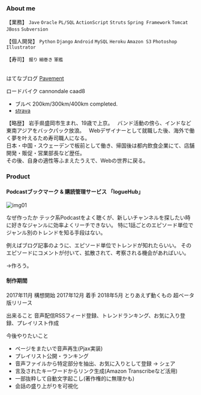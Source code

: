 ### About me  

【業務】 `Jave` `Oracle` `PL/SQL` `ActionScript` `Struts` `Spring Framework` `Tomcat` `JBoss` `Subversion`  
  
【個人開発】 `Python` `Django` `Android` `MySQL` `Heroku` `Amazon S3` `Photoshop` `Illustrator`
  
【寿司】 `握り` `細巻き` `軍艦`  
  
  
はてなブログ [Pavement](http://strkita.hatenablog.com/)  
  
ロードバイク cannondale caad8  
 - ブルベ 200km/300km/400km completed.  
 - [strava](https://www.strava.com/athletes/kita83)  


【略歴】
岩手県盛岡市生まれ、19歳で上京。  
バンド活動の傍ら、インドなど東南アジアをバックパック放浪。  
Webデザイナーとして就職した後、海外で働く夢を叶えるため寿司職人になる。  
日本・中国・スウェーデンで板前として働き、帰国後は都内飲食企業にて、店舗開発・販促・営業部長など歴任。  
その後、自身の適性等ふまえたうえで、Webの世界に戻る。  

### Product
#### Podcastブックマーク & 購読管理サービス 「logueHub」
  
![img01](https://raw.github.com/kita83/kita83.github.io/images/2018-05-12_233641.png)
  
なぜ作ったか
テック系Podcastをよく聴くが、新しいチャンネルを探したい時に好きなジャンルに効率よくリーチできない。
特に1話ごとのエピソード単位でジャンル別のトレンドを知る手段はない。

例えばブログ記事のように、エピソード単位でトレンドが知れたらいい。
そのエピソードにコメントが付いて、拡散されて、考察される機会があればいい。

→作ろう。

#### 制作期間
2017年11月 構想開始
2017年12月 着手
2018年5月 とりあえず動くもの 超ベータ版リリース

出来ること
音声配信RSSフィード登録、トレンドランキング、お気に入り登録、プレイリスト作成

今後やりたいこと
- ページをまたいで音声再生(Pjax実装)
- プレイリスト公開・ランキング
- 音声ファイルから特定部分を抽出、お気に入りとして登録 → シェア
- 言及されたキーワードからリンク生成(Amazon Transcribeなど活用)
- 一部抜粋して自動文字起こし(著作権的に無理かも)
- 会話の盛り上がりを可視化
